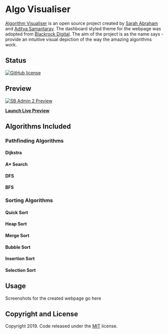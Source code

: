 # Algo Visualiser

[Algorithm Visualiser](https://sarahab23.github.io/algovisualiser) is an open source project created by [Sarah Abraham](https://github.com/sarahab23) and [Aditya Samantaray](https://github.com/theadityasam). The dashboard styled theme for the webpage was adopted from [Blackrock Digital](https://github.com/BlackrockDigital/startbootstrap-sb-admin-2/tree/master). The aim of the project is as the name says - provide an intuitive visual depiction of the way the amazing algorithms work. 


## Status

[![GitHub license](https://img.shields.io/badge/license-MIT-blue.svg)](https://github.com/sarahab23/algovisualiser/blob/master/LICENSE)


## Preview

[![SB Admin 2 Preview](https://startbootstrap.com/assets/img/screenshots/themes/sb-admin-2.png)](https://sarahab23.github.io/algovisualiser)

**[Launch Live Preview](https://sarahab23.github.io/algovisualiser)**


## Algorithms Included

### Pathfinding Algorithms

#### Dijkstra
#### A* Search
#### DFS
#### BFS

### Sorting Algorithms

#### Quick Sort
#### Heap Sort
#### Merge Sort
#### Bubble Sort
#### Insertion Sort
#### Selection Sort

## Usage

Screenshots for the created webpage go here



## Copyright and License

Copyright 2019. Code released under the [MIT](https://github.com/sarahab23/algovisualiser/blob/master/LICENSE) license.
